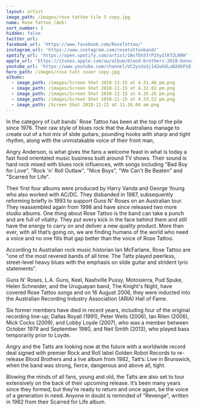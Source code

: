 ```yaml
---
layout: artist
image_path: /images/rose tattoo tile 5 copy.jpg
name: Rose Tattoo (AUS)
sort_number: 3
hidden: false
twitter_url:
facebook_url: 'https://www.facebook.com/RoseTattoo/'
instagram_url: 'https://www.instagram.com/rosetattooband/'
spotify_url: 'https://open.spotify.com/artist/1WsfEkSfrPIhy1lK7ZLRRH'
apple_url: 'https://itunes.apple.com/au/album/blood-brothers-2018-bonus-reissue/1353749186'
youtube_url: 'https://www.youtube.com/channel/UC2ysUa3j142whGLoN2dkPiQ'
hero_path: /images/rose tatt cover copy.jpg
albums:
  - image_path: /images/Screen Shot 2018-11-15 at 4.31.46 pm.png
  - image_path: /images/Screen Shot 2018-11-15 at 4.32.02 pm.png
  - image_path: /images/Screen Shot 2018-11-15 at 4.35.26 pm.png
  - image_path: /images/Screen Shot 2018-11-15 at 4.33.52 pm.png
  - image_path: /Screen Shot 2018-11-21 at 11.16.04 am.png
---
```


In the category of ́cult bands\` Rose Tattoo has been at the top of the pile since 1976. Their raw style of blues rock that the Australians manage to create out of a hot mix of slide guitars, pounding hooks with sharp and tight rhythm, along with the unmistakable voice of their front man,

Angry Anderson, is what gives the fans a welcome feast in what is today a fast food orientated music business built around TV shows. Their sound is hard rock mixed with blues rock influences, with songs including "Bad Boy for Love", "Rock 'n' Roll Outlaw", "Nice Boys", "We Can't Be Beaten" and "Scarred for Life".

Their first four albums were produced by Harry Vanda and George Young who also worked with AC/DC. They disbanded in 1987, subsequently reforming briefly in 1993 to support Guns N' Roses on an Australian tour. They reassembled again from 1998 and have since released two more studio albums. One thing about Rose Tattoo is the band can take a punch and are full of vitality. They put every kick in the face behind them and still have the energy to carry on and deliver a new quality product. More than ever, with all that’s going on, we are finding humans of the world who need a voice and no one fills that gap better than the voice of Rose Tattoo.

According to Australian rock music historian Ian McFarlane, Rose Tattoo are "one of the most revered bands of all time. The Tatts played peerless, street-level heavy blues with the emphasis on slide guitar and strident lyric statements".

Guns N' Roses, L.A. Guns, Keel, Nashville Pussy, Motosierra, Pud Spuke, Helen Schneider, and the Uruguayan band, The Knight's Night, have covered Rose Tattoo songs and on 16 August 2006, they were inducted into the Australian Recording Industry Association (ARIA) Hall of Fame.

Six former members have died in recent years, including four of the original recording line-up; Dallas Royall (1991), Peter Wells (2006), Ian Rilen (2006), Mick Cocks (2009), and Lobby Loyde (2007), who was a member between October 1979 and September 1980, and Neil Smith (2013), who played bass temporarily prior to Loyde.

Angry and the Tatts are looking now at the future with a worldwide record deal signed with premier Rock and Roll label Golden Robot Records to re-release Blood Brothers and a live album from 1982, Tatt’s: Live in Brunswick, when the band was strong, fierce, dangerous and above all, tight.

Blowing the minds of all fans, young and old, the Tatts are also set to tour extensively on the back of their upcoming release. It’s been many years since they formed, but they’re ready to return and once again, be the voice of a generation in need. Anyone in doubt is reminded of "Revenge", written in 1982 from their Scarred for Life album.